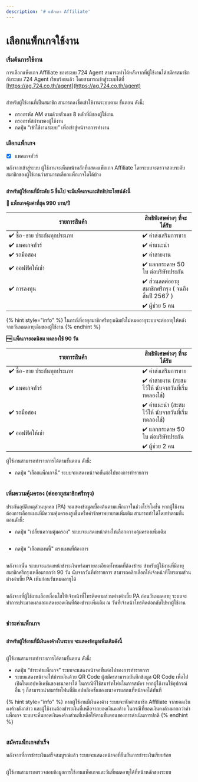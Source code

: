 ```yaml
---
description: '# แพ็กเกจ Affiliate'
---
```


# เลือกแพ็กเกจใช้งาน

### เริ่มต้นการใช้งาน

การเลือกแพ็คเกจ Affiliate ของระบบ 724 Agent สามารถทำได้หลังจากที่ผู้ใช้งานได้สมัครสมาชิกกับระบบ 724 Agent เรียบร้อยแล้ว โดยสามารถเข้าสู่ระบบได้ที่ [https://ag.724.co.th/agent](https://ag.724.co.th/agent)

<figure><img src="https://drive.google.com/uc?export=view&#x26;id=1r55K_m6SRlUwGdAQy36caxSJpDP_uJjy" alt=""><figcaption></figcaption></figure>

สำหรับผู้ใช้งานที่เป็นสมาชิก สามารถลงชื่อเข้าใช้งานระบบตาม ขั้นตอน ดังนี้:

* กรอกรหัส AM ตามด้วยตัวเลข 8 หลักที่มีของผู้ใช้งาน
* กรอกรหัสผ่านของผู้ใช้งาน
* กดปุ่ม “เข้าใช้งานระบบ” เพื่อเข้าสู่หน้าจอการทำงาน

### เลือกแพ็กเกจ

* [x] แพคเกจทัวร์

หลังจากเข้าสู่ระบบ ผู้ใช้งานจะเห็นหน้าหลักที่แสดงแพ็กเกจ Affiliate โดยระบบจะตรวจสอบระดับสมาชิกของผู้ใช้งานว่าสามารถเลือกแพ็กเกจใดได้บ้าง

<figure><img src="https://drive.google.com/uc?export=view&#x26;id=1FC8E-BWhBVOKYRxfpGshWDYbKWG7cg00" alt=""><figcaption></figcaption></figure>

**สำหรับผู้ใช้งานที่มีระดับ 5 ขึ้นไป จะมีแพ็คเกจและสิทธิประโยชน์ดังนี้**

**🥇 แพ็กเกจคุ้มค่าที่สุด 990 บาท/ปี**

<table data-full-width="false">
  <thead>
    <tr>
      <th width="346" align="center">รายการสินค้า</th>
      <th align="center">สิทธิพิเศษต่างๆ ที่จะได้รับ</th>
    </tr>
  </thead>
  <tbody>
    <tr>
      <td align="left">✔ ซื้อ-ขาย ประกันทุกประเภท</td>
      <td align="left">✔ ค่าส่งเสริมการขาย</td>
    </tr>
    <tr>
      <td align="left">✔ แพคเกจทัวร์</td>
      <td align="left">✔ ค่าแนะนำ</td>
    </tr>
    <tr>
      <td align="left">✔ รถมือสอง</td>
      <td align="left">✔ ค่าสายงาน</td>
    </tr>
    <tr>
      <td align="left">✔ ออฟฟิศให้เช่า</td>
      <td align="left">✔ แลกกระดาษ 50 ใบ ต่อบริษัทประกัน</td>
    </tr>
    <tr>
      <td align="left">✔ การลงทุน</td>
      <td align="left">✔ ส่วนลดต่ออายุสมาชิกศรีกรุง ( จนถึงสิ้นปี 2567 )</td>
    </tr>
    <tr>
      <td align="left"></td>
      <td align="left">✔ ผู้ช่วย 5 คน</td>
    </tr>
  </tbody>
</table>

{% hint style="info" %}
ในกรณีที่อายุสมาชิกศรีกรุงเดิมยังไม่หมดอายุระบบจะต่ออายุให้หลังจากวันหมดอายุเดิมของผู้ใช้งาน
{% endhint %}

**🆓 แพ็คเกจยอดนิยม ทดลองใช้ 90 วัน**

<table data-full-width="false">
  <thead>
    <tr>
      <th width="346" align="center">รายการสินค้า</th>
      <th align="center">สิทธิพิเศษต่างๆ ที่จะได้รับ</th>
    </tr>
  </thead>
  <tbody>
    <tr>
      <td align="left">✔ ซื้อ-ขาย ประกันทุกประเภท</td>
      <td align="left">✔ ค่าส่งเสริมการขาย</td>
    </tr>
    <tr>
      <td align="left">✔ แพคเกจทัวร์</td>
      <td align="left">✔ ค่าสายงาน (สะสมไว้ให้ นับจากวันที่เริ่มทดลองใช้)</td>
    </tr>
    <tr>
      <td align="left">✔ รถมือสอง</td>
      <td align="left">✔ ค่าแนะนำ (สะสมไว้ให้ นับจากวันที่เริ่มทดลองใช้)</td>
    </tr>
    <tr>
      <td align="left">✔ ออฟฟิศให้เช่า</td>
      <td align="left">✔ แลกกระดาษ 50 ใบ ต่อบริษัทประกัน</td>
    </tr>
    <tr>
      <td align="left"></td>
      <td align="left">✔ ผู้ช่วย 2 คน</td>
    </tr>
  </tbody>
</table>


ผู้ใช้งานสามารถทำรายการได้ตามขั้นตอน ดังนี้:

* กดปุ่ม “เลือกแพ็กเกจนี้” ระบบจะแสดงหน้าจอขั้นต่อไปของการทำรายการ

<figure><img src="https://drive.google.com/uc?export=view&#x26;id=1IhEtnfgU6AxtLTyUuj--7hIfGI-xJY7Y" alt=""><figcaption></figcaption></figure>

### เพิ่มความคุ้มครอง (ต่ออายุสมาชิกศรีกรุง)

ประกันอุบัติเหตุส่วนบุคคล (PA) จะแสดงข้อมูลเบื้องต้นตามแพ็กเกจในช่วงโปรโมชั่น หากผู้ใช้งานต้องการเลือกแผนที่มีความคุ้มครองสูงขึ้นหรือค่ารักษาพยาบาลเพิ่มเติม สามารถทำได้โดยทำตามขั้นตอนดังนี้:

* กดปุ่ม "เปลี่ยนความคุ้มครอง" ระบบจะแสดงหน้าต่างให้เลือกความคุ้มครองเพิ่มเติม

<figure><img src="https://drive.google.com/uc?export=view&#x26;id=1P6ofozQ4Xac9asIP0U4pqJ_am6jqp1yT" alt=""><figcaption></figcaption></figure>

* กดปุ่ม "เลือกแผนนี้" ตรงแผนที่ต้องการ

<figure><img src="https://drive.google.com/uc?export=view&#x26;id=1kehzAyKbCUgMfstSBXGfKWTPRvACLcMh" alt=""><figcaption></figcaption></figure>

หลังจากนั้น ระบบจะแสดงหน้าชำระเงินพร้อมรายละเอียดทั้งหมดที่ต้องชำระ สำหรับผู้ใช้งานที่มีอายุสมาชิกศรีกรุงเหลือมากกว่า 90 วัน นับจากวันที่ทำรายการ สามารถคลิกเลือกให้เจ้าหน้าที่โทรตามส่วนต่างค่าเบี้ย PA เพิ่มก่อนวันหมดอายุได้

<figure><img src="https://drive.google.com/uc?export=view&#x26;id=1QpsN5Iv1sDkYiWb6RRvuC1QEXmGToMx8" alt=""><figcaption></figcaption></figure>

หลังจากที่ผู้ใช้งานเลือกเงื่อนไขให้เจ้าหน้าที่โทรติดตามส่วนต่างค่าเบี้ย PA ก่อนวันหมดอายุ ระบบจะทำการประมวลผลและแสดงยอดเงินที่ต้องชำระเพิ่มเติม ณ วันที่เจ้าหน้าโทรติดต่อกลับไปหาผู้ใช้งาน

<figure><img src="https://drive.google.com/uc?export=view&#x26;id=1r8yAe-kiMcXBOZ2u-RJJYgbXd3kXdCWs" alt=""><figcaption></figcaption></figure>

### ชำระค่าแพ็กเกจ

<figure><img src="https://drive.google.com/uc?export=view&#x26;id=1z7Ec2hTs93TcQReFH-OLdKDM2KlhPAKV" alt=""><figcaption></figcaption></figure>

**สำหรับผู้ใช้งานที่มีเงินคงค้างในระบบ จะแสดงข้อมูลเพิ่มเติมดังนี้**

<figure><img src="https://drive.google.com/uc?export=view&#x26;id=1BTr3-s-Y0lB9x1ZRM64WsRnIqAdDC4Lc" alt=""><figcaption></figcaption></figure>

ผู้ใช้งานสามารถทำรายการได้ตามขั้นตอน ดังนี้:

* กดปุ่ม “ชำระค่าแพ็กเกจ” ระบบจะแสดงหน้าจอขั้นต่อไปของการทำรายการ
* ระบบแสดงหน้าจอให้ชำระเงินด้วย QR Code ผู้สมัครสามารถบันทึกข้อมูล QR Code เพื่อไปเปิดในแอปพลิเคชันของธนาคารได้ ในกรณีที่ใช้สมาร์ทโฟนในการสมัคร หากผู้ใช้งานใช้อุปกรณ์อื่น ๆ ก็สามารถนำสมาร์ทโฟนที่มีแอปพลิเคชันของธนาคารแสกนที่หน้าจอได้ทันที

{% hint style="info" %}
หากผู้ใช้งานมีเงินคงค้าง ระบบจะหักค่าสมาชิก Affiliate จากยอดเงินคงค้างดังกล่าว และผู้ใช้งานต้องชำระเงินที่เหลือจากยอดเงินคงค้าง ในกรณีที่ยอดเงินคงค้างมากกว่าค่าแพ็กเกจ ระบบจะคืนยอดเงินคงค้างส่วนที่เหลือให้ตามขั้นตอนของการดำเนินการปกติ
{% endhint %}

<figure><img src="https://drive.google.com/uc?export=view&#x26;id=1hIclxhltcoYrQsPe7ppXE02ecp190Vit" alt=""><figcaption></figcaption></figure>

### สมัครแพ็กเกจสำเร็จ

หลังจากที่การชำระเงินเสร็จสมบูรณ์แล้ว ระบบจะแสดงหน้าจอที่ยืนยันการชำระเงินเรียบร้อย

<figure><img src="https://drive.google.com/uc?export=view&#x26;id=1SPq6xMiUIGhlgGM7_9HByZ3OKgKi0Ilx" alt=""><figcaption></figcaption></figure>

ผู้ใช้งานสามารถตรวจสอบข้อมูลการใช้งานแพ็คเกจและวันที่หมดอายุได้ที่หน้าหลักของระบบ

<figure><img src="https://drive.google.com/uc?export=view&#x26;id=1GDwt8zStAOaR6QZlIJMJ84JiLSpblx5k" alt=""><figcaption></figcaption></figure>
